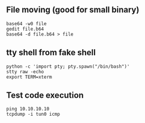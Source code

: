## File moving (good for small binary)
```
base64 -w0 file
gedit file.b64
base64 -d file.b64 > file
```


## tty shell from fake shell
```
python -c 'import pty; pty.spawn("/bin/bash")'
stty raw -echo
export TERM=xterm
```

## Test code execution 
```
ping 10.10.10.10
tcpdump -i tun0 icmp 
```
